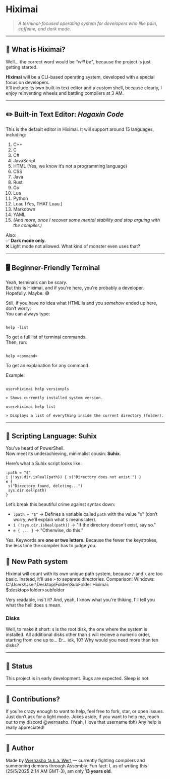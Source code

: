 # Hiximai

> *A terminal-focused operating system for developers who like pain, caffeine, and dark mode.*

---

## 🧠 What is Hiximai?

Well... the correct word would be *"will be"*, because the project is just getting started.

**Hiximai** will be a CLI-based operating system, developed with a special focus on developers.  
It’ll include its own built-in text editor and a custom shell, because clearly, I enjoy reinventing wheels and battling compilers at 3 AM.

---

## ✏️ Built-in Text Editor: *Hagaxin Code*

This is the default editor in Hiximai. It will support around 15 languages, including:

1. C++
2. C
3. C#
4. JavaScript
5. HTML (Yes, we know it’s not a programming language)
6. CSS
7. Java
8. Rust
9. Go
10. Lua
11. Python
12. Luau (Yes, THAT Luau.)
13. Markdown
14. YAML  
15. *(And more, once I recover some mental stability and stop arguing with the compiler.)*

Also:  
✅ **Dark mode only.**  
❌ Light mode not allowed. What kind of monster even uses that?

---

## 🖥️ Beginner-Friendly Terminal

Yeah, terminals can be scary.  
But this is Hiximai, and if you're here, you're probably a developer. Hopefully. Maybe. 😅

Still, if you have no idea what HTML is and you *somehow* ended up here, don’t worry:  
You can always type:

```

help -list

```

To get a full list of terminal commands.  
Then, run:

```

help <command>

```

To get an explanation for any command.

Example:
```

user>hiximai help versionpls

> Shows currently installed system version.

user>hiximai help list

> Displays a list of everything inside the current directory (folder).

````

---

## 🧪 Scripting Language: Suhix

You’ve heard of PowerShell.  
Now meet its underachieving, minimalist cousin: **Suhix**.

Here’s what a Suhix script looks like:

```hix
:path = "$"
i (!sys.dir.isReal(path)) { s("Directory does not exist.") }
e {
 s("Directory found, deleting...")
 sys.dir.del(path)
}
````

Let’s break this beautiful crime against syntax down:

* `:path = "$"` → Defines a variable called `path` with the value "`$`" (don’t worry, we’ll explain what `$` means later).
* `i (!sys.dir.isReal(path))` → "If the directory doesn't exist, say so."
* `e { ... }` → "Otherwise, do this."

Yes. Keywords are **one or two letters**.
Because the fewer the keystrokes, the less time the compiler has to judge you.

## 📁 New Path system

Hiximai will count with its own unique path system, because `/` and `\` are too basic. Instead, it'll use `>` to separate directories.
Comparison:
Windows:
C:\Users\User\Desktop\Folder\SubFolder
Hiximai:
$:desktop>folder>subfolder

Very readable, ins't it?
And, yeah, I know what you're thiking, I'll tell you what the hell does `$` mean.

### Disks

Well, to make it short: `$` is the root disk, the one where the system is installed.
All additional disks other than `$` will recieve a numeric order, starting from one up to... Er... idk, 10? Why would you need more than ten disks?

---

## 🚧 Status

This project is in early development.
Bugs are expected. Sleep is not.

---

## 🙌 Contributions?

If you’re crazy enough to want to help, feel free to fork, star, or open issues.
Just don’t ask for a light mode.
Jokes aside, if you want to help me, reach out to my discord @wernasho. (Yeah, I love that username tbh)
Any help is really appreciated!

---

## 💬 Author

Made by [Wernasho (a.k.a. Wer)](https://github.com/Wernasho) — currently fighting compilers and summoning demons through Assembly.
Fun fact: I, as of writing this (25/5/2025 2:14 AM GMT-3), am only **13 years old**.
